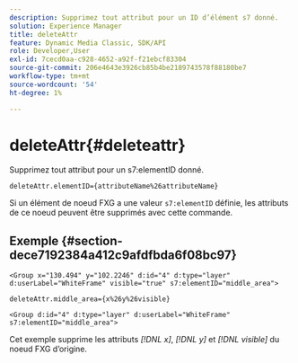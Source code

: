 ```yaml
---
description: Supprimez tout attribut pour un ID d’élément s7 donné.
solution: Experience Manager
title: deleteAttr
feature: Dynamic Media Classic, SDK/API
role: Developer,User
exl-id: 7cecd0aa-c928-4652-a92f-f21ebcf83304
source-git-commit: 206e4643e3926cb85b4be2189743578f88180be7
workflow-type: tm+mt
source-wordcount: '54'
ht-degree: 1%

---
```


# deleteAttr{#deleteattr}

Supprimez tout attribut pour un s7:elementID donné.

`deleteAttr.elementID={attributeName%26attributeName}`

Si un élément de noeud FXG a une valeur `s7:elementID` définie, les attributs de ce noeud peuvent être supprimés avec cette commande.

## Exemple {#section-dece7192384a412c9afdfbda6f08bc97}

`<Group x="130.494" y="102.2246" d:id="4" d:type="layer" d:userLabel="WhiteFrame" visible="true" s7:elementID="middle_area">`

`deleteAttr.middle_area={x%26y%26visible}`

`<Group d:id="4" d:type="layer" d:userLabel="WhiteFrame" s7:elementID="middle_area">`

Cet exemple supprime les attributs *[!DNL x]*, *[!DNL y]* et *[!DNL visible]* du noeud FXG d’origine.
